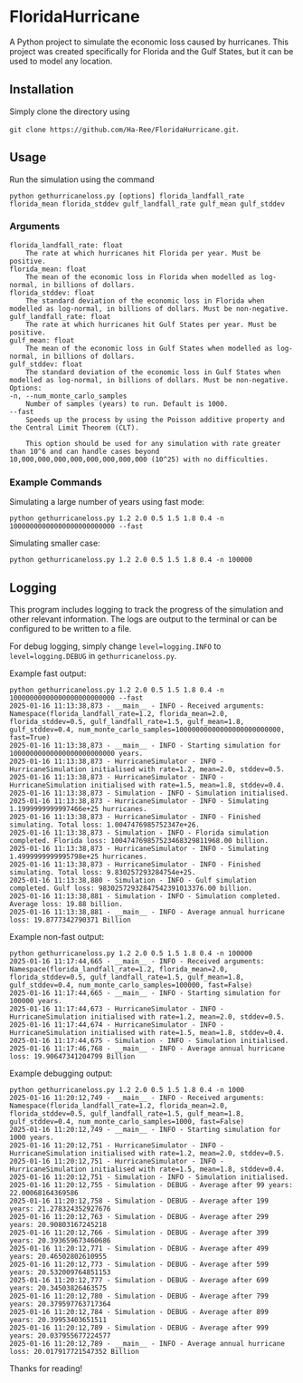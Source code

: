 # FloridaHurricane
A Python project to simulate the economic loss caused by hurricanes. 
This project was created specifically for Florida and the Gulf States, but it can be used to model any location.

## Installation 
Simply clone the directory using 

`git clone https://github.com/Ha-Ree/FloridaHurricane.git`.

## Usage
Run the simulation using the command

`python gethurricaneloss.py [options] florida_landfall_rate florida_mean florida_stddev gulf_landfall_rate gulf_mean gulf_stddev`

### Arguments
```
florida_landfall_rate: float
    The rate at which hurricanes hit Florida per year. Must be positive.
florida_mean: float
    The mean of the economic loss in Florida when modelled as log-normal, in billions of dollars.
florida_stddev: float
    The standard deviation of the economic loss in Florida when modelled as log-normal, in billions of dollars. Must be non-negative.
gulf_landfall_rate: float
    The rate at which hurricanes hit Gulf States per year. Must be positive.
gulf_mean: float 
    The mean of the economic loss in Gulf States when modelled as log-normal, in billions of dollars.
gulf_stddev: float 
    The standard deviation of the economic loss in Gulf States when modelled as log-normal, in billions of dollars. Must be non-negative.
Options:
-n, --num_monte_carlo_samples
    Number of samples (years) to run. Default is 1000.
--fast
    Speeds up the process by using the Poisson additive property and the Central Limit Theorem (CLT). 

    This option should be used for any simulation with rate greater than 10^6 and can handle cases beyond 10,000,000,000,000,000,000,000,000 (10^25) with no difficulties.
```
    
### Example Commands
Simulating a large number of years using fast mode:

`python gethurricaneloss.py 1.2 2.0 0.5 1.5 1.8 0.4 -n 10000000000000000000000000 --fast`

Simulating smaller case:

`python gethurricaneloss.py 1.2 2.0 0.5 1.5 1.8 0.4 -n 100000`

## Logging
This program includes logging to track the progress of the simulation and other relevant information. The logs are output to the terminal or can be configured to be written to a file.

For debug logging, simply change `level=logging.INFO` to `level=logging.DEBUG` in `gethurricaneloss.py`.

Example fast output:
```
python gethurricaneloss.py 1.2 2.0 0.5 1.5 1.8 0.4 -n 10000000000000000000000000 --fast
2025-01-16 11:13:38,873 - __main__ - INFO - Received arguments: Namespace(florida_landfall_rate=1.2, florida_mean=2.0, florida_stddev=0.5, gulf_landfall_rate=1.5, gulf_mean=1.8, gulf_stddev=0.4, num_monte_carlo_samples=10000000000000000000000000, fast=True)
2025-01-16 11:13:38,873 - __main__ - INFO - Starting simulation for 10000000000000000000000000 years.
2025-01-16 11:13:38,873 - HurricaneSimulator - INFO - HurricaneSimulation initialised with rate=1.2, mean=2.0, stddev=0.5.
2025-01-16 11:13:38,873 - HurricaneSimulator - INFO - HurricaneSimulation initialised with rate=1.5, mean=1.8, stddev=0.4.
2025-01-16 11:13:38,873 - Simulation - INFO - Simulation initialised.
2025-01-16 11:13:38,873 - HurricaneSimulator - INFO - Simulating 1.1999999999997466e+25 hurricanes.
2025-01-16 11:13:38,873 - HurricaneSimulator - INFO - Finished simulating. Total loss: 1.0047476985752347e+26.
2025-01-16 11:13:38,873 - Simulation - INFO - Florida simulation completed. Florida loss: 100474769857523468329811968.00 billion.
2025-01-16 11:13:38,873 - HurricaneSimulator - INFO - Simulating 1.4999999999995798e+25 hurricanes.
2025-01-16 11:13:38,873 - HurricaneSimulator - INFO - Finished simulating. Total loss: 9.830257293284754e+25.
2025-01-16 11:13:38,880 - Simulation - INFO - Gulf simulation completed. Gulf loss: 98302572932847542391013376.00 billion.
2025-01-16 11:13:38,881 - Simulation - INFO - Simulation completed. Average loss: 19.88 billion.
2025-01-16 11:13:38,881 - __main__ - INFO - Average annual hurricane loss: 19.8777342790371 Billion
```
Example non-fast output:
```
python gethurricaneloss.py 1.2 2.0 0.5 1.5 1.8 0.4 -n 100000
2025-01-16 11:17:44,665 - __main__ - INFO - Received arguments: Namespace(florida_landfall_rate=1.2, florida_mean=2.0, florida_stddev=0.5, gulf_landfall_rate=1.5, gulf_mean=1.8, gulf_stddev=0.4, num_monte_carlo_samples=100000, fast=False)
2025-01-16 11:17:44,665 - __main__ - INFO - Starting simulation for 100000 years.
2025-01-16 11:17:44,673 - HurricaneSimulator - INFO - HurricaneSimulation initialised with rate=1.2, mean=2.0, stddev=0.5.
2025-01-16 11:17:44,674 - HurricaneSimulator - INFO - HurricaneSimulation initialised with rate=1.5, mean=1.8, stddev=0.4.
2025-01-16 11:17:44,675 - Simulation - INFO - Simulation initialised.
2025-01-16 11:17:46,768 - __main__ - INFO - Average annual hurricane loss: 19.90647341204799 Billion
```
Example debugging output:
```
python gethurricaneloss.py 1.2 2.0 0.5 1.5 1.8 0.4 -n 1000 
2025-01-16 11:20:12,749 - __main__ - INFO - Received arguments: Namespace(florida_landfall_rate=1.2, florida_mean=2.0, florida_stddev=0.5, gulf_landfall_rate=1.5, gulf_mean=1.8, gulf_stddev=0.4, num_monte_carlo_samples=1000, fast=False)
2025-01-16 11:20:12,749 - __main__ - INFO - Starting simulation for 1000 years.
2025-01-16 11:20:12,751 - HurricaneSimulator - INFO - HurricaneSimulation initialised with rate=1.2, mean=2.0, stddev=0.5.
2025-01-16 11:20:12,751 - HurricaneSimulator - INFO - HurricaneSimulation initialised with rate=1.5, mean=1.8, stddev=0.4.
2025-01-16 11:20:12,751 - Simulation - INFO - Simulation initialised.
2025-01-16 11:20:12,755 - Simulation - DEBUG - Average after 99 years: 22.00068164369586
2025-01-16 11:20:12,758 - Simulation - DEBUG - Average after 199 years: 21.278324352927676
2025-01-16 11:20:12,763 - Simulation - DEBUG - Average after 299 years: 20.90803167245218
2025-01-16 11:20:12,766 - Simulation - DEBUG - Average after 399 years: 20.393659673460686
2025-01-16 11:20:12,771 - Simulation - DEBUG - Average after 499 years: 20.46502802610955
2025-01-16 11:20:12,773 - Simulation - DEBUG - Average after 599 years: 20.532009764851153
2025-01-16 11:20:12,777 - Simulation - DEBUG - Average after 699 years: 20.34503826463575
2025-01-16 11:20:12,780 - Simulation - DEBUG - Average after 799 years: 20.379597763717364
2025-01-16 11:20:12,784 - Simulation - DEBUG - Average after 899 years: 20.39953403651511
2025-01-16 11:20:12,789 - Simulation - DEBUG - Average after 999 years: 20.037955677224577
2025-01-16 11:20:12,789 - __main__ - INFO - Average annual hurricane loss: 20.017917721547352 Billion
```
Thanks for reading!
